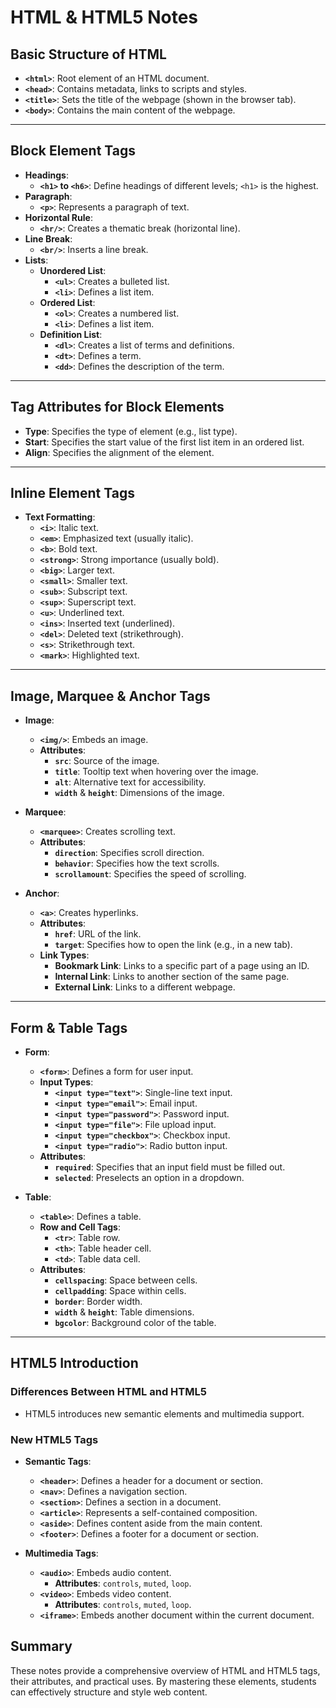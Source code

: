 
# HTML & HTML5 Notes

## Basic Structure of HTML
- **`<html>`**: Root element of an HTML document.
- **`<head>`**: Contains metadata, links to scripts and styles.
- **`<title>`**: Sets the title of the webpage (shown in the browser tab).
- **`<body>`**: Contains the main content of the webpage.

---

## Block Element Tags
- **Headings**: 
  - **`<h1>` to `<h6>`**: Define headings of different levels; `<h1>` is the highest.
- **Paragraph**: 
  - **`<p>`**: Represents a paragraph of text.
- **Horizontal Rule**: 
  - **`<hr/>`**: Creates a thematic break (horizontal line).
- **Line Break**: 
  - **`<br/>`**: Inserts a line break.
- **Lists**:
  - **Unordered List**: 
    - **`<ul>`**: Creates a bulleted list.
    - **`<li>`**: Defines a list item.
  - **Ordered List**: 
    - **`<ol>`**: Creates a numbered list.
    - **`<li>`**: Defines a list item.
  - **Definition List**: 
    - **`<dl>`**: Creates a list of terms and definitions.
    - **`<dt>`**: Defines a term.
    - **`<dd>`**: Defines the description of the term.

---

## Tag Attributes for Block Elements
- **Type**: Specifies the type of element (e.g., list type).
- **Start**: Specifies the start value of the first list item in an ordered list.
- **Align**: Specifies the alignment of the element.

---

## Inline Element Tags
- **Text Formatting**:
  - **`<i>`**: Italic text.
  - **`<em>`**: Emphasized text (usually italic).
  - **`<b>`**: Bold text.
  - **`<strong>`**: Strong importance (usually bold).
  - **`<big>`**: Larger text.
  - **`<small>`**: Smaller text.
  - **`<sub>`**: Subscript text.
  - **`<sup>`**: Superscript text.
  - **`<u>`**: Underlined text.
  - **`<ins>`**: Inserted text (underlined).
  - **`<del>`**: Deleted text (strikethrough).
  - **`<s>`**: Strikethrough text.
  - **`<mark>`**: Highlighted text.

---

## Image, Marquee & Anchor Tags
- **Image**: 
  - **`<img/>`**: Embeds an image.
  - **Attributes**:
    - **`src`**: Source of the image.
    - **`title`**: Tooltip text when hovering over the image.
    - **`alt`**: Alternative text for accessibility.
    - **`width`** & **`height`**: Dimensions of the image.
  
- **Marquee**: 
  - **`<marquee>`**: Creates scrolling text.
  - **Attributes**:
    - **`direction`**: Specifies scroll direction.
    - **`behavior`**: Specifies how the text scrolls.
    - **`scrollamount`**: Specifies the speed of scrolling.
  
- **Anchor**: 
  - **`<a>`**: Creates hyperlinks.
  - **Attributes**:
    - **`href`**: URL of the link.
    - **`target`**: Specifies how to open the link (e.g., in a new tab).
  - **Link Types**:
    - **Bookmark Link**: Links to a specific part of a page using an ID.
    - **Internal Link**: Links to another section of the same page.
    - **External Link**: Links to a different webpage.

---

## Form & Table Tags
- **Form**: 
  - **`<form>`**: Defines a form for user input.
  - **Input Types**: 
    - **`<input type="text">`**: Single-line text input.
    - **`<input type="email">`**: Email input.
    - **`<input type="password">`**: Password input.
    - **`<input type="file">`**: File upload input.
    - **`<input type="checkbox">`**: Checkbox input.
    - **`<input type="radio">`**: Radio button input.
  - **Attributes**:
    - **`required`**: Specifies that an input field must be filled out.
    - **`selected`**: Preselects an option in a dropdown.

- **Table**:
  - **`<table>`**: Defines a table.
  - **Row and Cell Tags**:
    - **`<tr>`**: Table row.
    - **`<th>`**: Table header cell.
    - **`<td>`**: Table data cell.
  - **Attributes**:
    - **`cellspacing`**: Space between cells.
    - **`cellpadding`**: Space within cells.
    - **`border`**: Border width.
    - **`width`** & **`height`**: Table dimensions.
    - **`bgcolor`**: Background color of the table.

---

## HTML5 Introduction
### Differences Between HTML and HTML5
- HTML5 introduces new semantic elements and multimedia support.

### New HTML5 Tags
- **Semantic Tags**:
  - **`<header>`**: Defines a header for a document or section.
  - **`<nav>`**: Defines a navigation section.
  - **`<section>`**: Defines a section in a document.
  - **`<article>`**: Represents a self-contained composition.
  - **`<aside>`**: Defines content aside from the main content.
  - **`<footer>`**: Defines a footer for a document or section.
  
- **Multimedia Tags**:
  - **`<audio>`**: Embeds audio content.
    - **Attributes**: `controls`, `muted`, `loop`.
  - **`<video>`**: Embeds video content.
    - **Attributes**: `controls`, `muted`, `loop`.
  - **`<iframe>`**: Embeds another document within the current document.

## Summary
These notes provide a comprehensive overview of HTML and HTML5 tags, their attributes, and practical uses. By mastering these elements, students can effectively structure and style web content.

